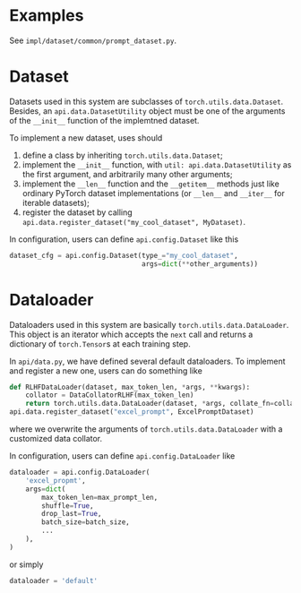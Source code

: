 # Examples

See `impl/dataset/common/prompt_dataset.py`.

# Dataset

Datasets used in this system are subclasses of `torch.utils.data.Dataset`. Besides, an `api.data.DatasetUtility` object must be one of the arguments of the `__init__` function of the implemtned dataset.

To implement a new dataset, uses should
1. define a class by inheriting `torch.utils.data.Dataset`;
2. implement the `__init__` function, with `util: api.data.DatasetUtility` as the first argument, and arbitrarily many other arguments;
3. implement the `__len__` function and the `__getitem__` methods just like ordinary PyTorch dataset implementations (or `__len__` and `__iter__` for iterable datasets);
4. register the dataset by calling `api.data.register_dataset("my_cool_dataset", MyDataset)`.

In configuration, users can define `api.config.Dataset` like this

```python
dataset_cfg = api.config.Dataset(type_="my_cool_dataset",
                                 args=dict(**other_arguments))
```

# Dataloader

Dataloaders used in this system are basically `torch.utils.data.DataLoader`. This object is an iterator which accepts the `next` call and returns a dictionary of `torch.Tensor`s at each training step.

In `api/data.py`, we have defined several default dataloaders. To implement and register a new one, users can do something like

```python
def RLHFDataLoader(dataset, max_token_len, *args, **kwargs):
    collator = DataCollatorRLHF(max_token_len)
    return torch.utils.data.DataLoader(dataset, *args, collate_fn=collator, **kwargs)
api.data.register_dataset("excel_prompt", ExcelPromptDataset)
```

where we overwrite the arguments of `torch.utils.data.DataLoader` with a customized data collator.

In configuration, users can define `api.config.DataLoader` like
```python
dataloader = api.config.DataLoader(
    'excel_propmt',
    args=dict(
        max_token_len=max_prompt_len,
        shuffle=True,
        drop_last=True,
        batch_size=batch_size,
        ...
    ),
)
```

or simply

```python
dataloader = 'default'
```
